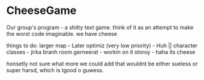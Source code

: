 
# CheeseGame
Our group's program - a shitty text game.
 think of it as an attempt to make the worst code imaginable.
 we have cheese

things to do:
larger map - Later
optimiz (very low priority) - Huh ||
character classes - jirka branh
room gerneerat - workin on it
storoy - haha its cheese

honsetly not sure what more we could add that wouldnt be either sueless or super harsd, which is tgood o guwess.
